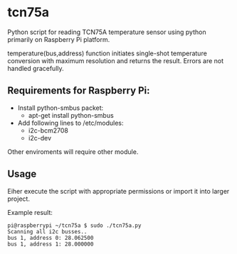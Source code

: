 tcn75a
======

Python script for reading TCN75A temperature sensor using python primarily on Raspberry Pi platform.

temperature(bus,address) function initiates single-shot temperature conversion with maximum resolution 
and returns the result. Errors are not handled gracefully.

## Requirements for Raspberry Pi:

* Install python-smbus packet:
  * apt-get install python-smbus
* Add following lines to /etc/modules:
  * i2c-bcm2708
  * i2c-dev

Other enviroments will require other module.

## Usage

Eiher execute the script with appropriate permissions or import it into larger project.

Example result:
````
pi@raspberrypi ~/tcn75a $ sudo ./tcn75a.py
Scanning all i2c busses..
bus 1, address 0: 28.062500
bus 1, address 1: 28.000000
````

